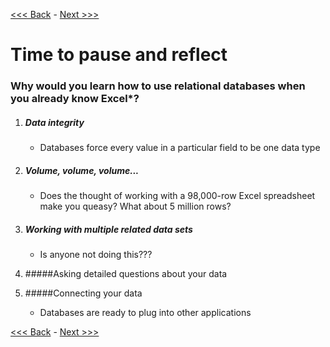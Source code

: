 [<<< Back](8-importcsv.md) - [Next >>>](10-pyplussql-pseudo.md)

# Time to pause and reflect

### Why would you learn how to use relational databases when you already know Excel*?


1. ##### Data integrity  
	- Databases force every value in a particular field to be one data type  

2. ##### Volume, volume, volume...  
	- Does the thought of working with a 98,000-row Excel spreadsheet make you queasy? What about 5 million rows?

3. ##### Working with multiple related data sets  
	- Is anyone not doing this???  

4. #####Asking detailed questions about your data  

5. #####Connecting your data  
	- Databases are ready to plug into other applications  


[<<< Back](8-importcsv.md) - [Next >>>](10-pyplussql-pseudo.md)
